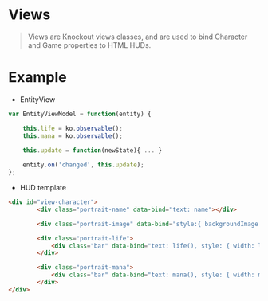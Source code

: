 Views
===

> Views are Knockout views classes, and are used to bind Character and Game properties to HTML HUDs.

Example
=====

 * EntityView
```javascript
var EntityViewModel = function(entity) {

    this.life = ko.observable();
    this.mana = ko.observable();
 
    this.update = function(newState){ ... }

    entity.on('changed', this.update);
};
```

 * HUD template
```html
<div id="view-character">
        <div class="portrait-name" data-bind="text: name"></div>

        <div class="portrait-image" data-bind="style:{ backgroundImage: 'url(' + image() + ')' }"></div>

        <div class="portrait-life">
            <div class="bar" data-bind="text: life(), style: { width: life() + '%' }"></div>
        </div>

        <div class="portrait-mana">
            <div class="bar" data-bind="text: mana(), style: { width: mana() + '%' }"></div>
        </div>
</div>
```
